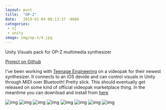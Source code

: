 ```yaml
---
layout: post
title:  "OP-Z"
date:   2019-01-04 00:13:37 -0666
categories: 
 - vj
 - unity
image: img/op-z/4.jpg
---
```


Unity Visuals pack for OP-Z multimedia synthesizer
<!--more-->
[Project on Github](https://github.com/nshelton/op-z1.1)

I've been working with [Teenage Engineering](https://www.teenageengineering.com/) on a videopak for their newest synthesizer. It connects to an iOS devide and can control visuals in Unity through MIDI over Bluetooth! Pretty slick.
This should eventually get released on some kind of official videopak marketplace thing. In the meantime you can download and install from [here](https://github.com/nshelton/op-z1.1/releases)

![img](/img/op-z/0.JPG)
![img](/img/op-z/1.JPG)
![img](/img/op-z/2.JPG)
![img](/img/op-z/3.JPG)
![img](/img/op-z/4.JPG)
![img](/img/op-z/5.JPG)
![img](/img/op-z/6.JPG)
![img](/img/op-z/patch.JPG)
